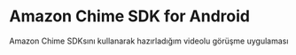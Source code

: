 # Amazon Chime SDK for Android
Amazon Chime SDKsını kullanarak hazırladığım videolu görüşme uygulaması 
